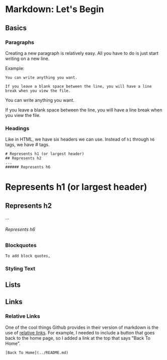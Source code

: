 Markdown: Let's Begin
=====================

## Basics

### Paragraphs

Creating a new paragraph is relatively easy. All you have to do is just start writing on a new line.

Example:
```
You can write anything you want.

If you leave a blank space between the line, you will have a line break when you view the file. 
```

You can write anything you want.

If you leave a blank space between the line, you will have a line break when you view the file. 


### Headings

Like in HTML, we have six headers we can use. Instead of ```h1``` through ```h6``` tags, we have # tags.

```
# Represents h1 (or largest header)
## Represents h2
...
###### Represents h6
```
# Represents h1 (or largest header)
## Represents h2
...
###### Represents h6

### Blockquotes

```
To add block quotes, 
```

### Styling Text

## Lists

## Links

### Relative Links

One of the cool things Github provides in their version of markdown is the use of [relative links](https://help.github.com/articles/relative-links-in-readmes). For example, I needed to include a button that goes back to the home page, so I added a link at the top that says "Back To Home". 

```
[Back To Home](../README.md)
```



